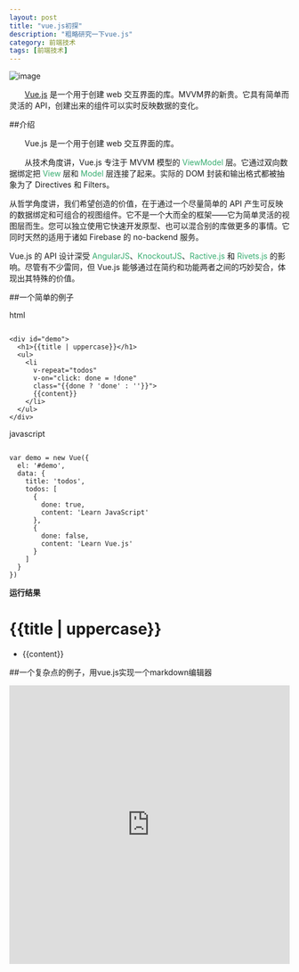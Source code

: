 ```yaml
---
layout: post
title: "vue.js初探"
description: "粗略研究一下vue.js"
category: 前端技术
tags: [前端技术]
---
```

<script src="http://sandbox.runjs.cn/uploads/rs/156/dz83mhq5/vue.min.js"></script>
<script async type="text/javascript" src="//cdn.carbonads.com/carbon.js?zoneid=1673&serve=C6AILKT&placement=vuejs" id="_carbonads_js"></script>

![image](http://cn.vuejs.org/images/logo.png)

&#160; &#160; &#160; &#160;[Vue.js](http://vuejs.org/) 是一个用于创建 web 交互界面的库。MVVM界的新贵。它具有简单而灵活的 API，创建出来的组件可以实时反映数据的变化。

<!-- more -->

##介绍

&#160; &#160; &#160; &#160;Vue.js 是一个用于创建 web 交互界面的库。

&#160; &#160; &#160; &#160;从技术角度讲，Vue.js 专注于 MVVM 模型的 <font color="#37ad70">ViewModel</font> 层。它通过双向数据绑定把 <font color="#37ad70">View</font>  层和 <font color="#37ad70">Model</font> 层连接了起来。实际的 DOM 封装和输出格式都被抽象为了 Directives 和 Filters。

从哲学角度讲，我们希望创造的价值，在于通过一个尽量简单的 API 产生可反映的数据绑定和可组合的视图组件。它不是一个大而全的框架——它为简单灵活的视图层而生。您可以独立使用它快速开发原型、也可以混合别的库做更多的事情。它同时天然的适用于诸如 Firebase 的 no-backend 服务。

Vue.js 的 API 设计深受 <font color="#37ad70">AngularJS</font>、<font color="#37ad70">KnockoutJS</font>、<font color="#37ad70">Ractive.js</font> 和 <font color="#37ad70">Rivets.js</font> 的影响。尽管有不少雷同，但 Vue.js 能够通过在简约和功能两者之间的巧妙契合，体现出其特殊的价值。


##一个简单的例子

html
<pre><code>
&ltdiv id="demo">
  &lth1>{{title | uppercase}}&lt/h1>
  &ltul>
    &ltli
      v-repeat="todos"
      v-on="click: done = !done"
      class="{{done ? 'done' : ''}}">
      {{content}}
    &lt/li>
  &lt/ul>
&lt/div>
</code></pre>

javascript
<pre><code>
var demo = new Vue({
  el: '#demo',
  data: {
    title: 'todos',
    todos: [
      {
        done: true,
        content: 'Learn JavaScript'
      },
      {
        done: false,
        content: 'Learn Vue.js'
      }
    ]
  }
})
</code></pre>




<p><strong>运行结果</strong></p>
<p><div id="demo"><h1>&#123;&#123;title | uppercase&#125;&#125;</h1><ul><li v-repeat="todos" v-on="click: done = !done" class="&#123;&#123;done ? 'done' : ''&#125;&#125;">&#123;&#123;content&#125;&#125;</li></ul></div></p>
<script>
var demo = new Vue({
  el: '#demo',
  data: {
    title: 'todos',
    todos: [
      {
        done: true,
        content: 'Learn JavaScript'
      },
      {
        done: false,
        content: 'Learn Vue.js'
      }
    ]
  }
})
</script>

##一个复杂点的例子，用vue.js实现一个markdown编辑器

<iframe width="100%" height="500" src="http://sandbox.runjs.cn/show/9uynlslf" allowfullscreen="allowfullscreen" frameborder="0"></iframe>